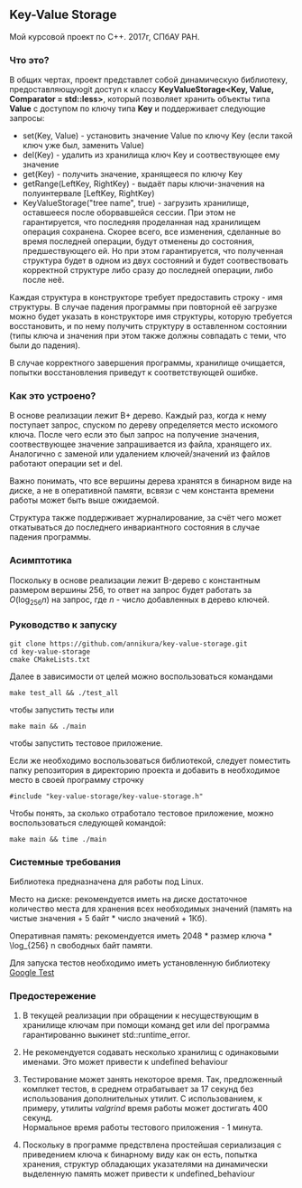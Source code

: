 ## Key-Value Storage

 Мой курсовой проект по C++. 2017г, СПбАУ РАН.

### Что это?

В общих чертах, проект представлет собой динамическую библиотеку, предоставляющуюgit
доступ к классу **KeyValueStorage<Key, Value, Comparator = std::less<Key>>**, который позволяет
хранить объекты типа **Value** с доступом по ключу типа **Key** и поддерживает следующие запросы:
 * set(Key, Value) - установить значение Value по ключу Key (если такой ключ уже был, заменить Value)
 * del(Key) - удалить из хранилища ключ Key и соотвествующее ему значение
 * get(Key) - получить значение, хранящееся по ключу Key
 * getRange(LeftKey, RightKey) - выдаёт пары ключи-значения на полуинтервале [LeftKey, RightKey)
 * KeyValueStorage("tree name", true) - загрузить хранилище, оставшееся после оборвавшейся сессии. 
 При этом не гарантируется, что последняя проделанная над хранилищем операция сохранена. Скорее всего,
 все изменения, сделанные во время последней операции, будут отменены до состояния, предшествующего ей.
 Но при этом гарантируется, что полученная структура будет в одном из двух состояний и будет соотвествовать 
 корректной структуре либо сразу до последней операции, либо после неё.
 
 Каждая структура в конструкторе требует предоставить строку - имя структуры. В случае падения программы при повторной 
 её загрузке можно будет указать в конструкторе имя структуры, которую требуется восстановить, и по нему получить
 структуру в оставленном состоянии (типы ключа и значения при этом также должны совпадать с теми, что были до падения).
 
 В случае корректного завершения программы, хранилище очищается, попытки восстановления приведут к соответствующей 
ошибке.
 
### Как это устроено?

В основе реализации лежит B+ дерево. Каждый раз, когда к нему поступает запрос,
 спуском по дереву определяется место искомого ключа. После чего если это был запрос на получение значения, 
 соотвествующее значение запрашивается из файла, хранящего их. Аналогично с заменой или удалением 
 ключей/значений из файлов работают операции set и del.
 
Важно понимать, что все вершины дерева хранятся в бинарном виде на диске, а не в оперативной памяти, 
 всвязи с чем константа времени работы может быть выше ожидаемой.

Структура также поддерживает журналирование, за счёт чего может откатываться до последнего инвариантного состояния 
в случае падения программы.

### Асимптотика
 Поскольку в основе реализации лежит B-дерево с константным размером вершины 256, то 
 ответ на запрос будет работать за $O(\log_{256} n)$ на запрос, где $n$ - число добавленных в дерево ключей.  
    
### Руководство к запуску

    git clone https://github.com/annikura/key-value-storage.git
    cd key-value-storage
    cmake CMakeLists.txt
 Далее в зависимости от целей можно воспользоваться командами 
    
    make test_all && ./test_all
чтобы запустить тесты или

    make main && ./main
чтобы запустить тестовое приложение.

Если же необходимо воспользоваться библиотекой, следует поместить папку 
репозитория в директорию проекта и добавить в необходимое место в своей программу строчку 

    #include "key-value-storage/key-value-storage.h"
Чтобы понять, за сколько отработало тестовое приложение, можно воспользоваться следующей командой:

    make main && time ./main
### Системные требования

Библиотека предназначена для работы под Linux. 

Место на диске: рекомендуется иметь на 
диске достаточное количество места для хранения всех необходимых значений 
(память на чистые значения + 5 байт * число значений + 1Кб).

Оперативная память: рекомендуется иметь 2048 * размер ключа * \log_{256} n свободных байт памяти. 

Для запуска тестов необходимо иметь установленную библиотеку [Google Test](https://github.com/google/googletest)

### Предостережение
1. В текущей реализации при обращении к несуществующим в хранилище
ключам при помощи команд get или del программа гарантированно выкинет std::runtime_error.

2. Не рекомендуется содавать несколько хранилищ с одинаковыми именами. Это может привести к undefined behaviour

3. Тестирование может занять некоторое время. Так, предложенный комплкет тестов, в среднем отрабатывает за 17 секунд
без использования дополнительных утилит. С использованием, к примеру, утилиты _valgrind_ время работы может достигать 400 секунд.  
Нормальное время работы тестового приложения - 1 минута.

4. Поскольку в программе предствлена простейшая сериализация с приведением ключа к бинарному виду как он есть, 
попытка хранения, структур обладающих указателями на динамически выделенную память может привести к undefined_behaviour
